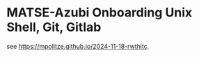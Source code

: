 # MATSE-Azubi Onboarding Unix Shell, Git, Gitlab

see https://mpolitze.github.io/2024-11-18-rwthitc.